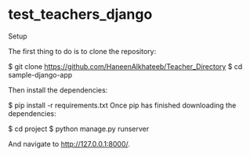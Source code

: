 # test_teachers_django
 
Setup

The first thing to do is to clone the repository:

$ git clone https://github.com/HaneenAlkhateeb/Teacher_Directory
$ cd sample-django-app


Then install the dependencies:

$ pip install -r requirements.txt
Once pip has finished downloading the dependencies:

$ cd project
$ python manage.py runserver

And navigate to http://127.0.0.1:8000/.
